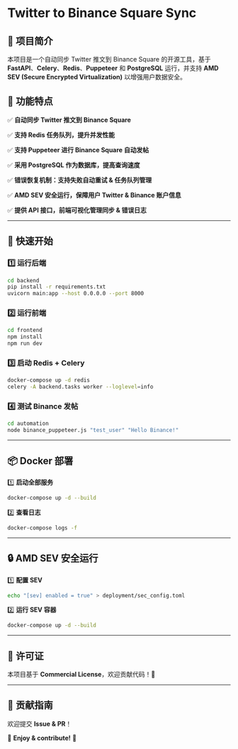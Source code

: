 # Twitter to Binance Square Sync

## 🚀 项目简介
本项目是一个自动同步 Twitter 推文到 Binance Square 的开源工具，基于 **FastAPI**、**Celery**、**Redis**、**Puppeteer** 和 **PostgreSQL** 运行，并支持 **AMD SEV (Secure Encrypted Virtualization)** 以增强用户数据安全。

## 🎯 功能特点
✅ **自动同步 Twitter 推文到 Binance Square**

✅ **支持 Redis 任务队列，提升并发性能**

✅ **支持 Puppeteer 进行 Binance Square 自动发帖**

✅ **采用 PostgreSQL 作为数据库，提高查询速度**

✅ **错误恢复机制：支持失败自动重试 & 任务队列管理**

✅ **AMD SEV 安全运行，保障用户 Twitter & Binance 账户信息**

✅ **提供 API 接口，前端可视化管理同步 & 错误日志**



---

## 📌 快速开始
### **1️⃣ 运行后端**
```bash
cd backend
pip install -r requirements.txt
uvicorn main:app --host 0.0.0.0 --port 8000
```

### **2️⃣ 运行前端**
```bash
cd frontend
npm install
npm run dev
```

### **3️⃣ 启动 Redis + Celery**
```bash
docker-compose up -d redis
celery -A backend.tasks worker --loglevel=info
```

### **4️⃣ 测试 Binance 发帖**
```bash
cd automation
node binance_puppeteer.js "test_user" "Hello Binance!"
```

---

## 📦 Docker 部署
1️⃣ **启动全部服务**
```bash
docker-compose up -d --build
```
2️⃣ **查看日志**
```bash
docker-compose logs -f
```

---

## 🔒 AMD SEV 安全运行
1️⃣ **配置 SEV**
```bash
echo "[sev] enabled = true" > deployment/sec_config.toml
```
2️⃣ **运行 SEV 容器**
```bash
docker-compose up -d --build
```

---

## 📜 许可证
本项目基于 **Commercial License**，欢迎贡献代码！🎯

---

## 🤝 贡献指南
欢迎提交 **Issue & PR**！

🚀 **Enjoy & contribute!** 🎉

